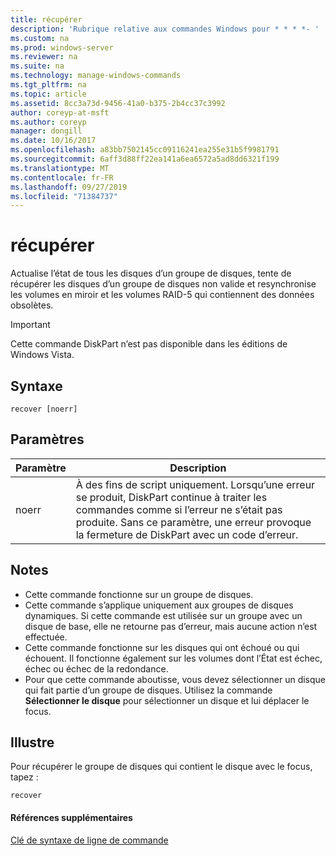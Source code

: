```yaml
---
title: récupérer
description: 'Rubrique relative aux commandes Windows pour * * * *- '
ms.custom: na
ms.prod: windows-server
ms.reviewer: na
ms.suite: na
ms.technology: manage-windows-commands
ms.tgt_pltfrm: na
ms.topic: article
ms.assetid: 8cc3a73d-9456-41a0-b375-2b4cc37c3992
author: coreyp-at-msft
ms.author: coreyp
manager: dongill
ms.date: 10/16/2017
ms.openlocfilehash: a83bb7502145cc09116241ea255e31b5f9981791
ms.sourcegitcommit: 6aff3d88ff22ea141a6ea6572a5ad8dd6321f199
ms.translationtype: MT
ms.contentlocale: fr-FR
ms.lasthandoff: 09/27/2019
ms.locfileid: "71384737"
---
```

# <a name="recover"></a>récupérer



Actualise l’état de tous les disques d’un groupe de disques, tente de récupérer les disques d’un groupe de disques non valide et resynchronise les volumes en miroir et les volumes RAID-5 qui contiennent des données obsolètes.

> [!IMPORTANT]
> Cette commande DiskPart n’est pas disponible dans les éditions de Windows Vista.

## <a name="syntax"></a>Syntaxe

```
recover [noerr]
```

## <a name="parameters"></a>Paramètres

|Paramètre|Description|
|---------|-----------|
|noerr|À des fins de script uniquement. Lorsqu’une erreur se produit, DiskPart continue à traiter les commandes comme si l’erreur ne s’était pas produite. Sans ce paramètre, une erreur provoque la fermeture de DiskPart avec un code d’erreur.|

## <a name="remarks"></a>Notes

-   Cette commande fonctionne sur un groupe de disques.
-   Cette commande s’applique uniquement aux groupes de disques dynamiques. Si cette commande est utilisée sur un groupe avec un disque de base, elle ne retourne pas d’erreur, mais aucune action n’est effectuée.
-   Cette commande fonctionne sur les disques qui ont échoué ou qui échouent. Il fonctionne également sur les volumes dont l’État est échec, échec ou échec de la redondance.
-   Pour que cette commande aboutisse, vous devez sélectionner un disque qui fait partie d’un groupe de disques. Utilisez la commande **Sélectionner le disque** pour sélectionner un disque et lui déplacer le focus.

## <a name="BKMK_examples"></a>Illustre

Pour récupérer le groupe de disques qui contient le disque avec le focus, tapez :
```
recover
```

#### <a name="additional-references"></a>Références supplémentaires

[Clé de syntaxe de ligne de commande](command-line-syntax-key.md)

